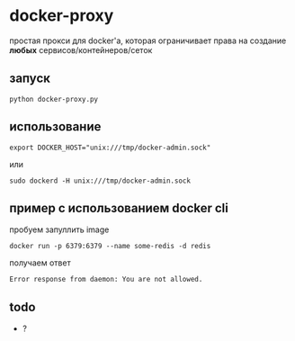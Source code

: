 # docker-proxy

простая прокси для docker'а, которая ограничивает права на создание **любых** сервисов/контейнеров/сеток

## запуск

`python docker-proxy.py`

## использование

`export DOCKER_HOST="unix:///tmp/docker-admin.sock"`

или

`sudo dockerd -H unix:///tmp/docker-admin.sock`

## пример с использованием docker cli

пробуем запуллить image

`docker run -p 6379:6379 --name some-redis -d redis`

получаем ответ

`Error response from daemon: You are not allowed.`

## todo

- ?

